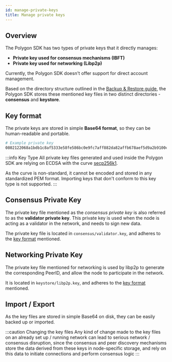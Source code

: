 ```yaml
---
id: manage-private-keys
title: Manage private keys
---
```


## Overview

The Polygon SDK has two types of private keys that it directly manages:
* **Private key used for consensus mechanisms (IBFT)**
* **Private key used for networking (Libp2p)**

Currently, the Polygon SDK doesn't offer support for direct account management.

Based on the directory structure outlined in the [Backup & Restore guide](/docs/how-tos/howto-backup-restore#base-folders),
the Polygon SDK stores these mentioned key files in two distinct directories - **consensus** and **keystore**.

## Key format

The private keys are stored in simple **Base64 format**, so they can be human-readable and portable.

```bash
# Example private key
0802122068a1bdb1c8af5333e58fe586bc0e9fc7aff882da82affb678aef5d9a2b9100c0
```

:::info Key Type
All private key files generated and used inside the Polygon SDK are relying on ECDSA with the curve [secp256k1](https://en.bitcoin.it/wiki/Secp256k1).

As the curve is non-standard, it cannot be encoded and stored in any standardized PEM format.
Importing keys that don't conform to this key type is not supported.
:::
## Consensus Private Key

The private key file mentioned as the *consensus private key* is also referred to as the **validator private key**.
This private key is used when the node is acting as a validator in the network, and needs to sign new data.

The private key file is located in `consensus/validator.key`, and adheres to the [key format](/docs/how-tos/howto-manage-private-keys#key-format) mentioned.

## Networking Private Key

The private key file mentioned for networking is used by libp2p to generate the corresponding PeerID, and allow the node to participate in the network.

It is located in `keystore/libp2p.key`, and adheres to the [key format](/docs/how-tos/howto-manage-private-keys#key-format) mentioned.

## Import / Export

As the key files are stored in simple Base64 on disk, they can be easily backed up or imported.

:::caution Changing the key files
Any kind of change made to the key files on an already set up / running network can lead to serious network / consensus disruption, 
since the consensus and peer discovery mechanisms store the data derived from these keys in node-specific storage, and rely on this data to
initiate connections and perform consensus logic
:::